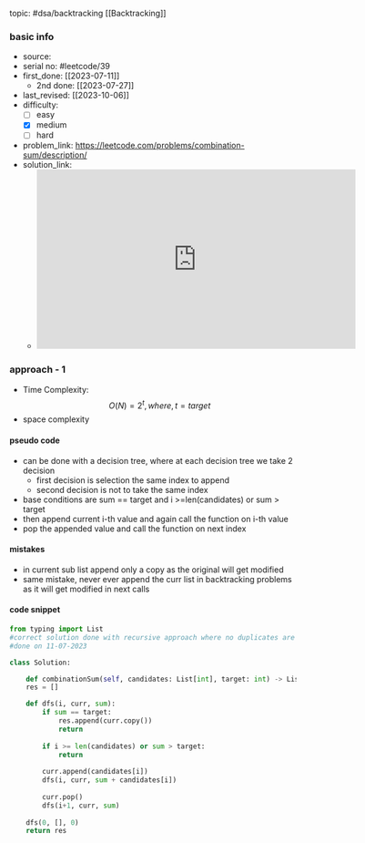 topic: #dsa/backtracking [[Backtracking]]

### basic info
- source: 
- serial no: #leetcode/39
- first_done: [[2023-07-11]]
	- 2nd done: [[2023-07-27]]
- last_revised: [[2023-10-06]]
- difficulty: 
	- [ ] easy
	- [x] medium
	- [ ] hard
- problem_link: https://leetcode.com/problems/combination-sum/description/
- solution_link:
	- <iframe width="560" height="315" src="https://www.youtube.com/embed/GBKI9VSKdGg" title="YouTube video player" frameborder="0" allow="accelerometer; autoplay; clipboard-write; encrypted-media; gyroscope; picture-in-picture; web-share" allowfullscreen></iframe>

### approach - 1
- Time Complexity: $$ O(N) = 2^t, where, t=target$$
- space complexity

#### pseudo code
- can be done with a decision tree, where at each decision tree we take 2 decision
	- first decision is selection the same index to append
	- second decision is not to take the same index
- base conditions are sum == target and i >=len(candidates) or sum > target
- then append current i-th value and again call the function on i-th value
- pop the appended value and call the function on next index

#### mistakes
- in current sub list append only a copy as the original will get modified
- same mistake, never ever append the curr list in backtracking problems as it will get modified in next calls
#### code snippet
```python
from typing import List
#correct solution done with recursive approach where no duplicates are allowed
#done on 11-07-2023

class Solution:

	def combinationSum(self, candidates: List[int], target: int) -> List[List[int]]:	
	res = []

	def dfs(i, curr, sum):
		if sum == target:
			res.append(curr.copy())
			return
			
		if i >= len(candidates) or sum > target:
			return
		
		curr.append(candidates[i])
		dfs(i, curr, sum + candidates[i])
		
		curr.pop()
		dfs(i+1, curr, sum)	  
	
	dfs(0, [], 0)
	return res
```